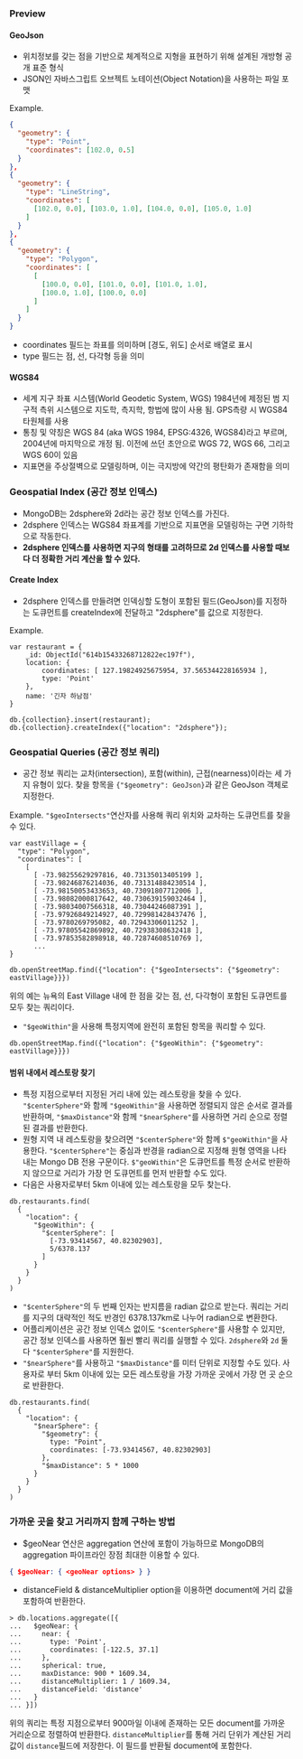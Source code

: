 ### Preview
#### GeoJson
- 위치정보를 갖는 점을 기반으로 체계적으로 지형을 표현하기 위해 설계된 개방형 공개 표준 형식
- JSON인 자바스그립트 오브젝트 노테이션(Object Notation)을 사용하는 파일 포맷

Example.
```json
{
  "geometry": {
    "type": "Point",
    "coordinates": [102.0, 0.5]
  }
},
{
  "geometry": {
    "type": "LineString",
    "coordinates": [
      [102.0, 0.0], [103.0, 1.0], [104.0, 0.0], [105.0, 1.0]
    ]
  }
},
{
  "geometry": {
    "type": "Polygon",
    "coordinates": [
      [
        [100.0, 0.0], [101.0, 0.0], [101.0, 1.0],
        [100.0, 1.0], [100.0, 0.0]
      ]
    ]
  }
}
```
- coordinates 필드는 좌표를 의미하며 [경도, 위도] 순서로 배열로 표시
- type 필드는 점, 선, 다각형 등을 의미

#### WGS84
- 세계 지구 좌표 시스템(World Geodetic System, WGS) 1984년에 제정된 범 지구적 측위 시스템으로 지도학, 측지학, 항법에 많이 사용 됨. GPS측량 시 WGS84 타원체를 사용
- 통칭 및 약칭은 WGS 84 (aka WGS 1984, EPSG:4326, WGS84)라고 부르며, 2004년에 마지막으로 개정 됨. 이전에 쓰던 초안으로 WGS 72, WGS 66, 그리고 WGS 60이 있음
- 지표면을 주상절벽으로 모델링하며, 이는 극지방에 약간의 평탄화가 존재함을 의미

### Geospatial Index (공간 정보 인덱스)
- MongoDB는 2dsphere와 2d라는 공간 정보 인덱스를 가진다.
- 2dsphere 인덱스는 WGS84 좌표계를 기반으로 지표면을 모델링하는 구면 기하학으로 작동한다.
- **2dsphere 인덱스를 사용하면 지구의 형태를 고려하므로 2d 인덱스를 사용할 때보다 더 정확한 거리 계산을 할 수 있다.**

#### Create Index
- 2dsphere 인덱스를 만들려면 인덱싱할 도형이 포함된 필드(GeoJson)를 지정하는 도큐먼트를 createIndex에 전달하고 "2dsphere"를 값으로 지정한다.

Example.
```
var restaurant = {
    _id: ObjectId("614b15433268712822ec197f"),
    location: {
        coordinates: [ 127.19824925675954, 37.565344228165934 ],
        type: 'Point'
    },
    name: '긴자 하남점'
}

db.{collection}.insert(restaurant);
db.{collection}.createIndex({"location": "2dsphere"});
```

### Geospatial Queries (공간 정보 쿼리)
- 공간 정보 쿼리는 교차(intersection), 포함(within), 근접(nearness)이라는 세 가지 유형이 있다. 찾을 항목을 `{"$geometry": GeoJson}`과 같은 GeoJson 객체로 지정한다.

Example. `"$geoIntersects"`연산자를 사용해 쿼리 위치와 교차하는 도큐먼트를 찾을 수 있다.
```
var eastVillage = {
  "type": "Polygon",
  "coordinates": [
    [
      [ -73.98255629297816, 40.73135013405199 ],
      [ -73.98246876214036, 40.731314884230514 ],
      [ -73.98150053433653, 40.73091807712006 ],
      [ -73.98082000817642, 40.730639159032464 ],
      [ -73.98034007566318, 40.73044246087391 ],
      [ -73.97926849214927, 40.729981428437476 ],
      [ -73.9780269795082, 40.72943306011252 ],
      [ -73.97805542869892, 40.72938308632418 ],
      [ -73.97853582898918, 40.72874608510769 ],
      ...
}

db.openStreetMap.find({"location": {"$geoIntersects": {"$geometry": eastVillage}}})
```
위의 예는 뉴욕의 East Village 내에 한 점을 갖는 점, 선, 다각형이 포함된 도큐먼트를 모두 찾는 쿼리이다.

- `"$geoWithin"`을 사용해 특정지역에 완전히 포함된 항목을 쿼리할 수 있다.
```
db.openStreetMap.find({"location": {"$geoWithin": {"$geometry": eastVillage}}})
```

#### 범위 내에서 레스토랑 찾기
- 특정 지점으로부터 지정된 거리 내에 있는 레스토랑을 찾을 수 있다. `"$centerSphere"`와 함께 `"$geoWithin"`을 사용하면 정렬되지 않은 순서로 결과를 반환하며, `"$maxDistance"`와 함께 `"$nearSphere"`를 사용하면 거리 순으로 정렬된 결과를 반환한다.
- 원형 지역 내 레스토랑을 찾으려면 `"$centerSphere"`와 함께 `$"geoWithin"`을 사용한다. `"$centerSphere"`는 중심과 반경을 radian으로 지정해 원형 영역을 나타내는 Mongo DB 전용 구문이다. `$"geoWithin"`은 도큐먼트를 특정 순서로 반환하지 않으므로 거리가 가장 먼 도큐먼트를 먼저 반환할 수도 있다.
- 다음은 사용자로부터 5km 이내에 있는 레스토랑을 모두 찾는다.
```
db.restaurants.find(
  {
    "location": {
      "$geoWithin": {
        "$centerSphere": [
          [-73.93414567, 40.82302903],
          5/6378.137
        ]
      }
    }
  }
)
```
- `"$centerSphere"`의 두 번째 인자는 반지름을 radian 값으로 받는다. 쿼리는 거리를 지구의 대략적인 적도 반경인 6378.137km로 나누어 radian으로 변환한다.
- 어플리케이션은 공간 정보 인덱스 없이도 `"$centerSphere"`를 사용할 수 있지만, 공간 정보 인덱스를 사용하면 훨씬 빨리 쿼리를 실행할 수 있다. `2dsphere`와 `2d` 둘 다 `"$centerSphere"`를 지원한다.
- `"$nearSphere"`를 사용하고 `"$maxDistance"`를 미터 단위로 지정할 수도 있다. 사용자로 부터 5km 이내에 있는 모든 레스토랑을 가장 가까운 곳에서 가장 먼 곳 순으로 반환한다.
```
db.restaurants.find(
  {
    "location": {
      "$nearSphere": {
        "$geometry": {
          type: "Point",
          coordinates: [-73.93414567, 40.82302903]
        },
        "$maxDistance": 5 * 1000
      }
    }
  }
)
```

### 가까운 곳을 찾고 거리까지 함께 구하는 방법
- $geoNear 연산은 aggregation 연산에 포함이 가능하므로 MongoDB의 aggregation 파이프라인 장점 최대한 이용할 수 있다.
```json
{ $geoNear: { <geoNear options> } }
```
- distanceField & distanceMultiplier option을 이용하면 document에 거리 값을 포함하여 반환한다.
```
> db.locations.aggregate([{
...   $geoNear: {
...     near: {
...       type: 'Point',
...       coordinates: [-122.5, 37.1]
...     },
...     spherical: true,
...     maxDistance: 900 * 1609.34,
...     distanceMultiplier: 1 / 1609.34,
...     distanceField: 'distance'
...   }
... }])
```
위의 쿼리는 특정 지점으로부터 900마일 이내에 존재하는 모든 document를 가까운 거리순으로 정렬하여 반환한다. `distanceMultiplier`를 통해 거리 단위가 계산된 거리 값이 `distance`필드에 저장한다. 이 필드를 반환될 document에 포함한다.
